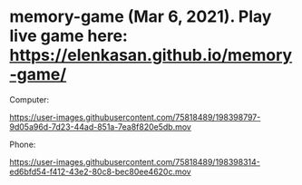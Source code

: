 # memory-game (Mar 6, 2021). Play live game here: https://elenkasan.github.io/memory-game/
Computer:

https://user-images.githubusercontent.com/75818489/198398797-9d05a96d-7d23-44ad-851a-7ea8f820e5db.mov

Phone:

https://user-images.githubusercontent.com/75818489/198398314-ed6bfd54-f412-43e2-80c8-bec80ee4620c.mov
